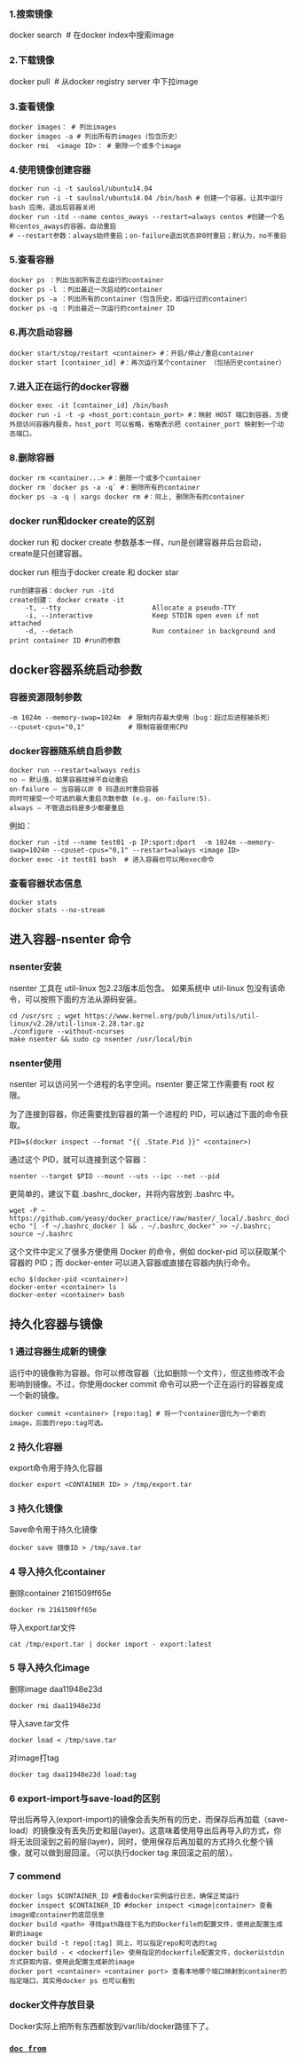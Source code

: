 
### 1.搜索镜像

docker search <image> # 在docker index中搜索image

### 2.下载镜像

docker pull <image>  # 从docker registry server 中下拉image

### 3.查看镜像 

    docker images： # 列出images
    docker images -a # 列出所有的images（包含历史）
    docker rmi  <image ID>： # 删除一个或多个image

### 4.使用镜像创建容器

	docker run -i -t sauloal/ubuntu14.04
	docker run -i -t sauloal/ubuntu14.04 /bin/bash # 创建一个容器，让其中运行 bash 应用，退出后容器关闭
	docker run -itd --name centos_aways --restart=always centos #创建一个名称centos_aways的容器，自动重启
	# --restart参数：always始终重启；on-failure退出状态非0时重启；默认为，no不重启

### 5.查看容器

    docker ps ：列出当前所有正在运行的container
    docker ps -l ：列出最近一次启动的container
    docker ps -a ：列出所有的container（包含历史，即运行过的container）
    docker ps -q ：列出最近一次运行的container ID

### 6.再次启动容器

    docker start/stop/restart <container> #：开启/停止/重启container
    docker start [container_id] #：再次运行某个container （包括历史container）

### 7.进入正在运行的docker容器

    docker exec -it [container_id] /bin/bash
    docker run -i -t -p <host_port:contain_port> #：映射 HOST 端口到容器，方便外部访问容器内服务，host_port 可以省略，省略表示把 container_port 映射到一个动态端口。

### 8.删除容器

    docker rm <container...> #：删除一个或多个container
    docker rm `docker ps -a -q` #：删除所有的container
    docker ps -a -q | xargs docker rm #：同上, 删除所有的container

### docker run和docker create的区别 

docker run 和 docker create 参数基本一样，run是创建容器并后台启动，create是只创建容器。 

docker run 相当于docker create 和 docker star

	run创建容器：docker run -itd
	create创建： docker create -it
	    -t, --tty                       Allocate a pseudo-TTY
	    -i, --interactive               Keep STDIN open even if not attached
	    -d, --detach                    Run container in background and print container ID #run的参数

## docker容器系统启动参数

### 容器资源限制参数

	-m 1024m --memory-swap=1024m  # 限制内存最大使用（bug：超过后进程被杀死）
	--cpuset-cpus="0,1"           # 限制容器使用CPU

### docker容器随系统自启参数

	docker run --restart=always redis
	no – 默认值，如果容器挂掉不自动重启
	on-failure – 当容器以非 0 码退出时重启容器 
	同时可接受一个可选的最大重启次数参数 (e.g. on-failure:5).
	always – 不管退出码是多少都要重启

例如：

	docker run -itd --name test01 -p IP:sport:dport  -m 1024m --memory-swap=1024m --cpuset-cpus="0,1" --restart=always <image ID> 
	docker exec -it test01 bash  # 进入容器也可以用exec命令

### 查看容器状态信息

	docker stats
	docker stats --no-stream

## 进入容器-nsenter 命令

### nsenter安装 
nsenter 工具在 util-linux 包2.23版本后包含。 如果系统中 util-linux 包没有该命令，可以按照下面的方法从源码安装。

	cd /usr/src ; wget https://www.kernel.org/pub/linux/utils/util-linux/v2.28/util-linux-2.28.tar.gz
	./configure --without-ncurses
	make nsenter && sudo cp nsenter /usr/local/bin

### nsenter使用
 
nsenter 可以访问另一个进程的名字空间。nsenter 要正常工作需要有 root 权限。
 
为了连接到容器，你还需要找到容器的第一个进程的 PID，可以通过下面的命令获取。

	PID=$(docker inspect --format "{{ .State.Pid }}" <container>)

通过这个 PID，就可以连接到这个容器：

	nsenter --target $PID --mount --uts --ipc --net --pid

更简单的，建议下载 .bashrc_docker，并将内容放到 .bashrc 中。

	wget -P ~ https://github.com/yeasy/docker_practice/raw/master/_local/.bashrc_docker;
	echo "[ -f ~/.bashrc_docker ] && . ~/.bashrc_docker" >> ~/.bashrc; source ~/.bashrc

这个文件中定义了很多方便使用 Docker 的命令，例如 docker-pid 可以获取某个容器的 PID；而 
docker-enter 可以进入容器或直接在容器内执行命令。

	echo $(docker-pid <container>)
	docker-enter <container> ls
	docker-enter <container> bash

## 持久化容器与镜像

### 1 通过容器生成新的镜像

运行中的镜像称为容器。你可以修改容器（比如删除一个文件），但这些修改不会影响到镜像。不过，你使用docker commit 命令可以把一个正在运行的容器变成一个新的镜像。

	docker commit <container> [repo:tag] # 将一个container固化为一个新的image，后面的repo:tag可选。

### 2 持久化容器

export命令用于持久化容器

	docker export <CONTAINER ID> > /tmp/export.tar

### 3 持久化镜像

Save命令用于持久化镜像

	docker save 镜像ID > /tmp/save.tar

### 4 导入持久化container

删除container 2161509ff65e

	docker rm 2161509ff65e

导入export.tar文件

	cat /tmp/export.tar | docker import - export:latest

### 5 导入持久化image

删除image daa11948e23d

	docker rmi daa11948e23d

导入save.tar文件

	docker load < /tmp/save.tar

对image打tag

	docker tag daa11948e23d load:tag

### 6 export-import与save-load的区别

导出后再导入(export-import)的镜像会丢失所有的历史，而保存后再加载（save-load）的镜像没有丢失历史和层(layer)。这意味着使用导出后再导入的方式，你将无法回滚到之前的层(layer)，同时，使用保存后再加载的方式持久化整个镜像，就可以做到层回滚。（可以执行docker tag 来回滚之前的层）。

### 7 commend

 	docker logs $CONTAINER_ID #查看docker实例运行日志，确保正常运行
    docker inspect $CONTAINER_ID #docker inspect <image|container> 查看image或container的底层信息
    docker build <path> 寻找path路径下名为的Dockerfile的配置文件，使用此配置生成新的image
    docker build -t repo[:tag] 同上，可以指定repo和可选的tag
    docker build - < <dockerfile> 使用指定的dockerfile配置文件，docker以stdin方式获取内容，使用此配置生成新的image
    docker port <container> <container port> 查看本地哪个端口映射到container的指定端口，其实用docker ps 也可以看到

### docker文件存放目录

Docker实际上把所有东西都放到/var/lib/docker路径下了。


### [`doc from`](http://blog.csdn.net/fgf00/article/details/51893771)